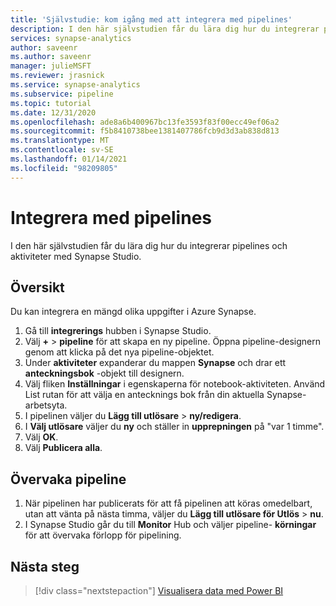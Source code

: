 ```yaml
---
title: 'Självstudie: kom igång med att integrera med pipelines'
description: I den här självstudien får du lära dig hur du integrerar pipelines och aktiviteter med Synapse Studio.
services: synapse-analytics
author: saveenr
ms.author: saveenr
manager: julieMSFT
ms.reviewer: jrasnick
ms.service: synapse-analytics
ms.subservice: pipeline
ms.topic: tutorial
ms.date: 12/31/2020
ms.openlocfilehash: ade8a6b400967bc13fe3593f83f00ecc49ef06a2
ms.sourcegitcommit: f5b8410738bee1381407786fcb9d3d3ab838d813
ms.translationtype: MT
ms.contentlocale: sv-SE
ms.lasthandoff: 01/14/2021
ms.locfileid: "98209805"
---
```

# <a name="integrate-with-pipelines"></a>Integrera med pipelines

I den här självstudien får du lära dig hur du integrerar pipelines och aktiviteter med Synapse Studio. 

## <a name="overview"></a>Översikt

Du kan integrera en mängd olika uppgifter i Azure Synapse.

1. Gå till **integrerings** hubben i Synapse Studio.
1. Välj **+**  >  **pipeline** för att skapa en ny pipeline. Öppna pipeline-designern genom att klicka på det nya pipeline-objektet.
1. Under **aktiviteter** expanderar du mappen **Synapse** och drar ett **anteckningsbok** -objekt till designern.
1. Välj fliken **Inställningar** i egenskaperna för notebook-aktiviteten. Använd List rutan för att välja en antecknings bok från din aktuella Synapse-arbetsyta. 
1. I pipelinen väljer du **Lägg till utlösare**  >  **ny/redigera**.
1. I **Välj utlösare** väljer du **ny** och ställer in **upprepningen** på "var 1 timme".
1. Välj **OK**. 
1. Välj **Publicera alla**. 


## <a name="monitor-pipeline"></a>Övervaka pipeline

1. När pipelinen har publicerats för att få pipelinen att köras omedelbart, utan att vänta på nästa timma, väljer du **Lägg till utlösare för Utlös**  >  **nu**.
1. I Synapse Studio går du till **Monitor** Hub och väljer pipeline- **körningar** för att övervaka förlopp för pipelining.



## <a name="next-steps"></a>Nästa steg

> [!div class="nextstepaction"]
> [Visualisera data med Power BI](get-started-visualize-power-bi.md)
                                 

